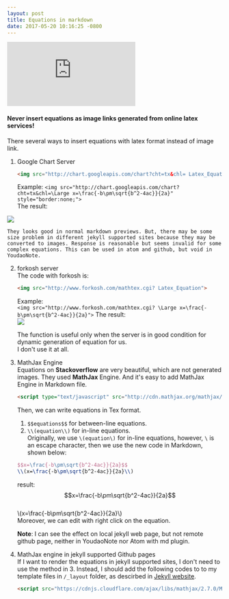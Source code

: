 ```yaml
---
layout: post
title: Equations in markdown
date: 2017-05-20 10:16:25 -0800
---
```


![sample equ](https://latex.codecogs.com/gif.latex?%5Cbegin%7Balign*%7D%20%5Cnabla%20%5Ccdot%20%5Cvec%7B%5Cmathbf%7BE%7D%7D%20%26%20%3D%204%20%5Cpi%20%5Crho%20%26%5Ctext%7B%5Crlap%7B%28Loi%20de%20Gauss%29%7D%7D%5C%5C%20%5Cnabla%20%5Ccdot%20%5Cvec%7B%5Cmathbf%7BB%7D%7D%20%26%20%3D%200%20%26%5Ctext%7B%5Crlap%7B%28Loi%20de%20Coulomb%29%7D%7D%5C%5C%20%5Cnabla%20%5Ctimes%20%5Cvec%7B%5Cmathbf%7BE%7D%7D%20%26%20%3D%20-%20%5Cfrac1c%5C%2C%20%5Cfrac%7B%5Cpartial%5Cvec%7B%5Cmathbf%7BB%7D%7D%7D%7B%5Cpartial%20t%7D%20%26%5Ctext%7B%5Crlap%7B%28Loi%20de%20Faraday%29%7D%7D%5C%5C%20%5Cnabla%20%5Ctimes%20%5Cvec%7B%5Cmathbf%7BB%7D%7D%20%26%20%3D%20%5C%20%5Cfrac1c%284%5Cpi%5Cvec%7B%5Cmathbf%7Bj%7D%7D%20&plus;%20%5Cfrac%7B%5Cpartial%5Cvec%7B%5Cmathbf%7BE%7D%7D%7D%7B%5Cpartial%20t%7D%29%20%26%5Ctext%7B%5Crlap%7B%28Loi%20d%27Ampere%29%7D%7D%20%5Cend%7Balign%7D "Maxwell")


#### Never insert equations as image links generated from online latex services!

There several ways to insert equations with latex format instead of image link.
1. Google Chart Server  
    ```html
    <img src="http://chart.googleapis.com/chart?cht=tx&chl= Latex_Equation" style="border:none;">
    ```
    Example:
`<img src="http://chart.googleapis.com/chart?cht=tx&chl=\Large x=\frac{-b\pm\sqrt{b^2-4ac}}{2a}" style="border:none;">`  
The result:  
<img src="http://chart.googleapis.com/chart?cht=tx&chl=\Large x=\frac{-b\pm\sqrt{b^2-4ac}}{2a}" style="border:none;">

    They looks good in normal markdown previews. But, there may be some size problem in different jekyll supported sites because they may be converted to images. Response is reasonable but seems invalid for some complex equations. This can be used in atom and github, but void in YoudaoNote.

2. forkosh server  
The code with forkosh is:
    ```html
    <img src="http://www.forkosh.com/mathtex.cgi? Latex_Equation">
    ```
    Example:  
    `<img src="http://www.forkosh.com/mathtex.cgi? \Large x=\frac{-b\pm\sqrt{b^2-4ac}}{2a}">`
    The result:  
    <img src="http://www.forkosh.com/mathtex.cgi? \Large x=\frac{-b\pm\sqrt{b^2-4ac}}{2a}">

    The function is useful only when the server is in good condition for dynamic generation of equation for us.  
    I don't use it at all.
3. MathJax Engine  
    Equations on **Stackoverflow** are very beautiful, which are not generated images. They used **MathJax** Engine. And it's easy to add MathJax Engine in Markdown file.
    ```html
    <script type="text/javascript" src="http://cdn.mathjax.org/mathjax/latest/MathJax.js?config=default"></script>
    ```
    <script type="text/javascript" src="http://cdn.mathjax.org/mathjax/latest/MathJax.js?config=default"></script>

    Then, we can write equations in Tex format.
    1. `$$equations$$` for between-line equations.   
    1. `\\(equation\\)` for in-line equations.   
    Originally, we use `\(equation\)` for in-line equations, however, `\` is an escape character, then we use the new code in Markdown, shown below:   
    ```latex
    $$x=\frac{-b\pm\sqrt{b^2-4ac}}{2a}$$  
    \\(x=\frac{-b\pm\sqrt{b^2-4ac}}{2a}\\)
    ```
    result:  
    $$x=\frac{-b\pm\sqrt{b^2-4ac}}{2a}$$  
    \\(x=\frac{-b\pm\sqrt{b^2-4ac}}{2a}\\)    
    Moreover, we can edit with right click on the equation.

    **Note**: I can see the effect on local jekyll web page, but not remote github page, neither in YoudaoNote nor Atom with md plugin.

1. MathJax engine in jekyll supported Github pages  
    If I want to render the equations in jekyll supported sites, I don't need to use the method in 3. Instead, I should add the following codes to to my template files in `/_layout` folder, as descirbed in [Jekyll website](https://jekyllrb.com/docs/extras).
    ```html
    <script src="https://cdnjs.cloudflare.com/ajax/libs/mathjax/2.7.0/MathJax.js?config=TeX-AMS-MML_HTMLorMML" type="text/javascript"></script>
    ```
